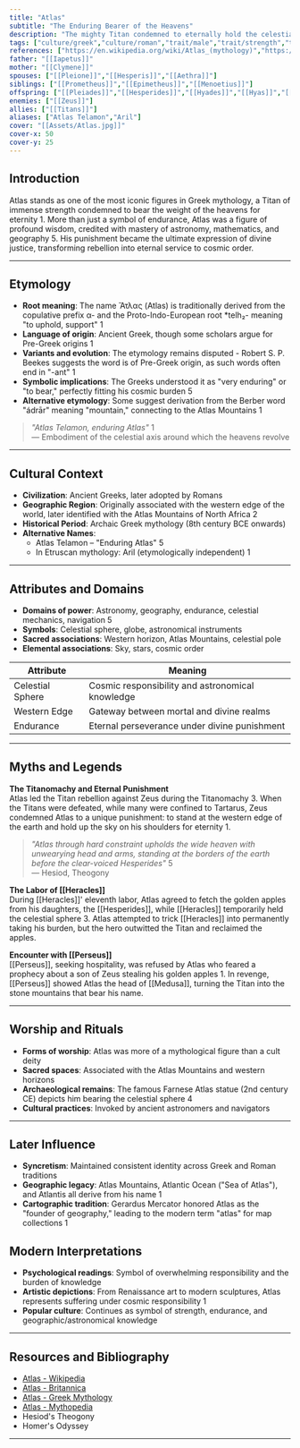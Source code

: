 ```yaml
---
title: "Atlas"
subtitle: "The Enduring Bearer of the Heavens"
description: "The mighty Titan condemned to eternally hold the celestial sphere upon his shoulders, embodiment of cosmic endurance and astronomical wisdom"
tags: ["culture/greek","culture/roman","trait/male","trait/strength","trait/endurance","trait/astronomy","trait/geography","trait/titan","trait/punishment","attribute/celestial","attribute/wisdom","role/bearer","role/astronomer","mythology/titanomachy","geography/atlas-mountains","geography/atlantic"]
references: ["https://en.wikipedia.org/wiki/Atlas_(mythology)","https://www.britannica.com/topic/Atlas-Greek-mythology","https://www.greekmythology.com/Titans/Atlas/atlas.html","https://olympioi.com/greek-gods/atlas","https://mythopedia.com/topics/atlas"]
father: "[[Iapetus]]"
mother: "[[Clymene]]"
spouses: ["[[Pleione]]","[[Hesperis]]","[[Aethra]]"]
siblings: ["[[Prometheus]]","[[Epimetheus]]","[[Menoetius]]"]
offspring: ["[[Pleiades]]","[[Hesperides]]","[[Hyades]]","[[Hyas]]","[[Calypso]]","[[Dione]]","[[Maera]]"]
enemies: ["[[Zeus]]"]
allies: ["[[Titans]]"]
aliases: ["Atlas Telamon","Aril"]
cover: "[[Assets/Atlas.jpg]]"
cover-x: 50
cover-y: 25
---
```

## Introduction

Atlas stands as one of the most iconic figures in Greek mythology, a Titan of immense strength condemned to bear the weight of the heavens for eternity <mcreference link="https://en.wikipedia.org/wiki/Atlas_(mythology)" index="1">1</mcreference>. More than just a symbol of endurance, Atlas was a figure of profound wisdom, credited with mastery of astronomy, mathematics, and geography <mcreference link="https://mythopedia.com/topics/atlas" index="5">5</mcreference>. His punishment became the ultimate expression of divine justice, transforming rebellion into eternal service to cosmic order.

---

## Etymology

- **Root meaning**: The name Ἄτλας (Atlas) is traditionally derived from the copulative prefix α- and the Proto-Indo-European root *telh₂- meaning "to uphold, support" <mcreference link="https://en.wikipedia.org/wiki/Atlas_(mythology)" index="1">1</mcreference>
- **Language of origin**: Ancient Greek, though some scholars argue for Pre-Greek origins <mcreference link="https://en.wikipedia.org/wiki/Atlas_(mythology)" index="1">1</mcreference>
- **Variants and evolution**: The etymology remains disputed - Robert S. P. Beekes suggests the word is of Pre-Greek origin, as such words often end in "-ant" <mcreference link="https://en.wikipedia.org/wiki/Atlas_(mythology)" index="1">1</mcreference>
- **Symbolic implications**: The Greeks understood it as "very enduring" or "to bear," perfectly fitting his cosmic burden <mcreference link="https://mythopedia.com/topics/atlas" index="5">5</mcreference>
- **Alternative etymology**: Some suggest derivation from the Berber word "ádrār" meaning "mountain," connecting to the Atlas Mountains <mcreference link="https://en.wikipedia.org/wiki/Atlas_(mythology)" index="1">1</mcreference>

> *"Atlas Telamon, enduring Atlas"* <mcreference link="https://en.wikipedia.org/wiki/Atlas_(mythology)" index="1">1</mcreference>  
> — Embodiment of the celestial axis around which the heavens revolve

---

## Cultural Context

- **Civilization**: Ancient Greeks, later adopted by Romans
- **Geographic Region**: Originally associated with the western edge of the world, later identified with the Atlas Mountains of North Africa <mcreference link="https://www.britannica.com/topic/Atlas-Greek-mythology" index="2">2</mcreference>
- **Historical Period**: Archaic Greek mythology (8th century BCE onwards)
- **Alternative Names**:
  - Atlas Telamon – "Enduring Atlas" <mcreference link="https://mythopedia.com/topics/atlas" index="5">5</mcreference>
  - In Etruscan mythology: Aril (etymologically independent) <mcreference link="https://en.wikipedia.org/wiki/Atlas_(mythology)" index="1">1</mcreference>

---

## Attributes and Domains

- **Domains of power**: Astronomy, geography, endurance, celestial mechanics, navigation <mcreference link="https://mythopedia.com/topics/atlas" index="5">5</mcreference>
- **Symbols**: Celestial sphere, globe, astronomical instruments
- **Sacred associations**: Western horizon, Atlas Mountains, celestial pole
- **Elemental associations**: Sky, stars, cosmic order

| Attribute | Meaning |
|-----------|----------|
| Celestial Sphere | Cosmic responsibility and astronomical knowledge |
| Western Edge | Gateway between mortal and divine realms |
| Endurance | Eternal perseverance under divine punishment |

---

## Myths and Legends

**The Titanomachy and Eternal Punishment**  
Atlas led the Titan rebellion against Zeus during the Titanomachy <mcreference link="https://www.greekmythology.com/Titans/Atlas/atlas.html" index="3">3</mcreference>. When the Titans were defeated, while many were confined to Tartarus, Zeus condemned Atlas to a unique punishment: to stand at the western edge of the earth and hold up the sky on his shoulders for eternity <mcreference link="https://en.wikipedia.org/wiki/Atlas_(mythology)" index="1">1</mcreference>.

> *"Atlas through hard constraint upholds the wide heaven with unwearying head and arms, standing at the borders of the earth before the clear-voiced Hesperides"* <mcreference link="https://mythopedia.com/topics/atlas" index="5">5</mcreference>  
> — Hesiod, Theogony

**The Labor of [[Heracles]]**  
During [[Heracles]]' eleventh labor, Atlas agreed to fetch the golden apples from his daughters, the [[Hesperides]], while [[Heracles]] temporarily held the celestial sphere <mcreference link="https://www.greekmythology.com/Titans/Atlas/atlas.html" index="3">3</mcreference>. Atlas attempted to trick [[Heracles]] into permanently taking his burden, but the hero outwitted the Titan and reclaimed the apples.

**Encounter with [[Perseus]]**  
[[Perseus]], seeking hospitality, was refused by Atlas who feared a prophecy about a son of Zeus stealing his golden apples <mcreference link="https://en.wikipedia.org/wiki/Atlas_(mythology)" index="1">1</mcreference>. In revenge, [[Perseus]] showed Atlas the head of [[Medusa]], turning the Titan into the stone mountains that bear his name.

---

## Worship and Rituals

- **Forms of worship**: Atlas was more of a mythological figure than a cult deity
- **Sacred spaces**: Associated with the Atlas Mountains and western horizons
- **Archaeological remains**: The famous Farnese Atlas statue (2nd century CE) depicts him bearing the celestial sphere <mcreference link="https://olympioi.com/greek-gods/atlas" index="4">4</mcreference>
- **Cultural practices**: Invoked by ancient astronomers and navigators

---

## Later Influence

- **Syncretism**: Maintained consistent identity across Greek and Roman traditions
- **Geographic legacy**: Atlas Mountains, Atlantic Ocean ("Sea of Atlas"), and Atlantis all derive from his name <mcreference link="https://en.wikipedia.org/wiki/Atlas_(mythology)" index="1">1</mcreference>
- **Cartographic tradition**: Gerardus Mercator honored Atlas as the "founder of geography," leading to the modern term "atlas" for map collections <mcreference link="https://en.wikipedia.org/wiki/Atlas_(mythology)" index="1">1</mcreference>

## Modern Interpretations

- **Psychological readings**: Symbol of overwhelming responsibility and the burden of knowledge
- **Artistic depictions**: From Renaissance art to modern sculptures, Atlas represents suffering under cosmic responsibility <mcreference link="https://en.wikipedia.org/wiki/Atlas_(mythology)" index="1">1</mcreference>
- **Popular culture**: Continues as symbol of strength, endurance, and geographic/astronomical knowledge

---

## Resources and Bibliography

- [Atlas - Wikipedia](https://en.wikipedia.org/wiki/Atlas_(mythology))
- [Atlas - Britannica](https://www.britannica.com/topic/Atlas-Greek-mythology)
- [Atlas - Greek Mythology](https://www.greekmythology.com/Titans/Atlas/atlas.html)
- [Atlas - Mythopedia](https://mythopedia.com/topics/atlas)
- Hesiod's Theogony
- Homer's Odyssey

---